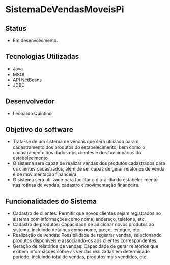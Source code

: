# SistemaDeVendasMoveisPi

## Status 

- Em desenvolvimento.

## Tecnologias Utilizadas

 - Java
 - MSQL
 - API NetBeans
 - JDBC

 ## Desenvolvedor

 - Leonardo Quintino

 ## Objetivo do software

 - Trata-se de um sistema de vendas que será utilizado para o cadastramento dos produtos do estabelecimento, bem como o cadastramento dos dados dos clientes e dos funcionários do estabelecimento
 - O sistema será capaz de realizar vendas dos produtos cadastrados para os clientes cadastrados, além de ser capaz de gerar relatórios de venda e de movimentação financeira.
 - O sistema será utilizado para facilitar o dia-a-dia do estabelecimento nas rotinas de vendas, cadastro e movimentação financeira.

 ## Funcionalidades do Sistema

 - Cadastro de clientes: Permitir que novos clientes sejam registrados no sistema com informações como nome, endereço, telefone, etc.
 - Cadastro de produtos: Capacidade de adicionar novos produtos ao sistema, incluindo detalhes como nome, preço, estoque, etc.
 - Realização de vendas: Possibilidade de registrar vendas, selecionando produtos disponíveis e associando-os aos clientes correspondentes.
 - Geração de relatórios de vendas: Capacidade de gerar relatórios que exibem informações sobre as vendas realizadas em determinado período, incluindo total de vendas, produtos mais vendidos, etc.
